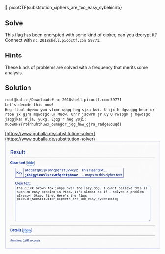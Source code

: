 :checkered_flag: picoCTF{substitution_ciphers_are_too_easy_sybehicirb}

## Solve
This flag has been encrypted with some kind of cipher, can you decrypt it? Connect with `nc 2018shell.picoctf.com 59771`.

## Hints
These kinds of problems are solved with a frequency that merits some analysis.

## Solution
```
root@kali:~/Downloads# nc 2018shell.picoctf.com 59771
Let's decode this now!
Heg ftuol dqwbx ywn vtcmr wpgq heg sjza kwi. U ojx'h dgsugpg heur ur rtoe jx gjra mqwdsgc ux Muow. Uh'r jscwrh jr uy U rwspgk j mqwdsgc jsqgjka! Wlja, yuxg. Egqg'r heg ysji: muowOHY{rtdrhuhthuwx_oumegqr_jqg_hww_gjra_radgeuouqd}
```

[https://www.guballa.de/substitution-solver](https://www.guballa.de/substitution-solver)
![1](https://raw.githubusercontent.com/shoulderhu/wordpress/master/picoCTF/2018/Cryptography/hertz%202/hertz-2-1.png)
